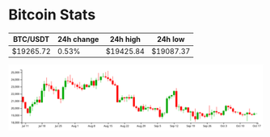 # Bitcoin Stats

BTC/USDT|24h change|24h high|24h low|
|---|---|---|---|
|$19265.72|0.53%|$19425.84|$19087.37|

<img src="./chart.svg">
